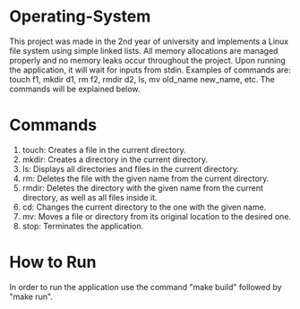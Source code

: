 # Operating-System
This project was made in the 2nd year of university and implements a Linux file system using simple linked lists. All memory allocations are managed properly and no memory leaks occur throughout the project. Upon running the application, it will wait for inputs from stdin. Examples of commands are: touch f1, mkdir d1, rm f2, rmdir d2, ls, mv old_name new_name, etc. The commands will be explained below.

# Commands
1. touch: Creates a file in the current directory. <br>
2. mkdir: Creates a directory in the current directory. <br>
3. ls: Displays all directories and files in the current directory. <br>
4. rm: Deletes the file with the given name from the current directory. <br>
5. rmdir: Deletes the directory with the given name from the current directory, as well as all files inside it. <br>
6. cd: Changes the current directory to the one with the given name. <br>
7. mv: Moves a file or directory from its original location to the desired one. <br>
8. stop: Terminates the application. <br>

# How to Run
In order to run the application use the command "make build" followed by "make run".
